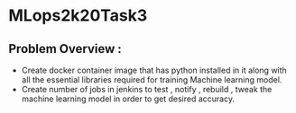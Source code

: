 # MLops2k20Task3

## Problem Overview :
 - Create docker container image that has python installed in it along with all the essential libraries required for training Machine   learning model.
 - Create number of jobs in jenkins to test , notify , rebuild , tweak the machine learning model in order to get desired accuracy.
